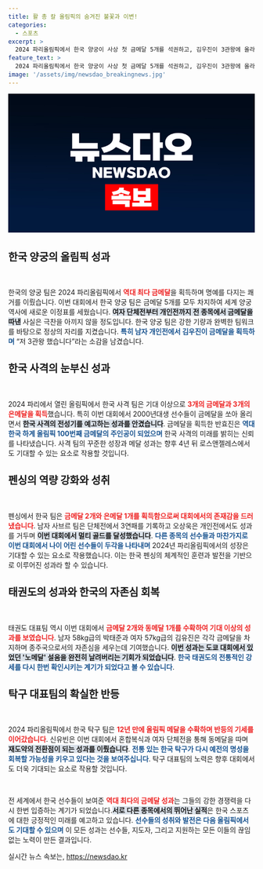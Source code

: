 ```yaml
---
title: 활 총 칼 올림픽의 숨겨진 불꽃과 이변!
categories:
  - 스포츠
excerpt: >
  2024 파리올림픽에서 한국 양궁이 사상 첫 금메달 5개를 석권하고, 김우진이 3관왕에 올라 최다 금메달 기록을 수립했습니다. 펜싱, 태권도 등에서도 역대 최고의 성과를 보이며, 2000년대생 선수들이 한국 스포츠의 미래를 밝히고 있습니다!
feature_text: >
  2024 파리올림픽에서 한국 양궁이 사상 첫 금메달 5개를 석권하고, 김우진이 3관왕에 올라 최다 금메달 기록을 수립했습니다. 펜싱, 태권도 등에서도 역대 최고의 성과를 보이며, 2000년대생 선수들이 한국 스포츠의 미래를 밝히고 있습니다!
image: '/assets/img/newsdao_breakingnews.jpg'
---
```


<p><img src="/assets/img/newsdao_breakingnews.jpg" alt="koreaapp 속보" /></p>

<h2 data-ke-size="size26">한국 양궁의 올림픽 성과</h2>

<p data-ke-size="size16">&nbsp;</p>

<p>한국의 양궁 팀은 2024 파리올림픽에서 <b><span style="color: #ee2323;">역대 최다 금메달</span></b>을 획득하며 명예를 다지는 쾌거를 이뤘습니다. 이번 대회에서 한국 양궁 팀은 금메달 5개를 모두 차지하여 세계 양궁 역사에 새로운 이정표를 세웠습니다. <b><span style="background-color: #21538527;">여자 단체전부터 개인전까지 전 종목에서 금메달을 따낸</span></b> 사실은 극찬을 아끼지 않을 정도입니다. 한국 양궁 팀은 강한 기량과 완벽한 팀워크를 바탕으로 정상의 자리를 지켰습니다. <b><span style="color: #1a5490;">특히 남자 개인전에서 김우진이 금메달을 획득하며</span></b> “저 3관왕 했습니다”라는 소감을 남겼습니다.</p>

<h2 data-ke-size="size26">한국 사격의 눈부신 성과</h2>

<p data-ke-size="size16">&nbsp;</p>

<p>2024 파리에서 열린 올림픽에서 한국 사격 팀은 기대 이상으로 <b><span style="color: #ee2323;">3개의 금메달과 3개의 은메달을 획득</span></b>했습니다. 특히 이번 대회에서 2000년대생 선수들이 금메달을 쏘아 올리면서 <b><span style="background-color: #21538527;">한국 사격의 전성기를 예고하는 성과를 안겼습니다</span></b>. 금메달을 획득한 반효진은 <b><span style="color: #1a5490;">역대 한국 하계 올림픽 100번째 금메달의 주인공이 되었으며</span></b> 한국 사격의 미래를 밝히는 신뢰를 나타냈습니다. 사격 팀의 꾸준한 성장과 메달 성과는 향후 4년 뒤 로스앤젤레스에서도 기대할 수 있는 요소로 작용할 것입니다.</p>

<h2 data-ke-size="size26">펜싱의 역량 강화와 성취</h2>

<p data-ke-size="size16">&nbsp;</p>

<p>펜싱에서 한국 팀은 <b><span style="color: #ee2323;">금메달 2개와 은메달 1개를 획득함으로써 대회에서의 존재감을 드러냈습니다</span></b>. 남자 사브르 팀은 단체전에서 3연패를 기록하고 오상욱은 개인전에서도 성과를 거두며 <b><span style="background-color: #21538527;">이번 대회에서 멀티 골드를 달성했습니다</span></b>. <b><span style="color: #1a5490;">다른 종목의 선수들과 마찬가지로 이번 대회에서 나이 어린 선수들이 두각을 나타내며</span></b> 2024년 파리올림픽에서의 성장은 기대할 수 있는 요소로 작용했습니다. 이는 한국 펜싱의 체계적인 훈련과 발전을 기반으로 이루어진 성과라 할 수 있습니다.</p>

<h2 data-ke-size="size26">태권도의 성과와 한국의 자존심 회복</h2>

<p data-ke-size="size16">&nbsp;</p>

<p>태권도 대표팀 역시 이번 대회에서 <b><span style="color: #ee2323;">금메달 2개와 동메달 1개를 수확하여 기대 이상의 성과를 보였습니다</span></b>. 남자 58kg급의 박태준과 여자 57kg급의 김유진은 각각 금메달을 차지하며 종주국으로서의 자존심을 세우는데 기여했습니다. <b><span style="background-color: #21538527;">이번 성과는 도쿄 대회에서 있었던 '노메달' 설움을 완전히 날려버리는 기회가 되었습니다</span></b>. <b><span style="color: #1a5490;">한국 태권도의 전통적인 강세를 다시 한번 확인시키는 계기가 되었다고 볼 수 있습니다</span></b>.</p>

<h2 data-ke-size="size26">탁구 대표팀의 확실한 반등</h2>

<p data-ke-size="size16">&nbsp;</p>

<p>2024 파리올림픽에서 한국 탁구 팀은 <b><span style="color: #ee2323;">12년 만에 올림픽 메달을 수확하며 반등의 기세를 이어갔습니다</span></b>. 신유빈은 이번 대회에서 혼합복식과 여자 단체전을 통해 동메달을 따며 <b><span style="background-color: #21538527;">재도약의 전환점이 되는 성과를 이뤘습니다</span></b>. <b><span style="color: #1a5490;">전통 있는 한국 탁구가 다시 예전의 명성을 회복할 가능성을 키우고 있다는 것을 보여주십니다</span></b>. 탁구 대표팀의 노력은 향후 대회에서도 더욱 기대되는 요소로 작용할 것입니다. </p>

<p data-ke-size="size16">&nbsp;</p>

<p>전 세계에서 한국 선수들이 보여준 <b><span style="color: #ee2323;">역대 최다의 금메달 성과</span></b>는 그들의 강한 경쟁력을 다시 한번 입증하는 계기가 되었습니다.<b><span style="background-color: #21538527;">서로 다른 종목에서의 뛰어난 실적</span></b>은 한국 스포츠에 대한 긍정적인 미래를 예고하고 있습니다. <b><span style="color: #1a5490;">선수들의 성취와 발전은 다음 올림픽에서도 기대할 수 있으며</span></b> 이 모든 성과는 선수들, 지도자, 그리고 지원하는 모든 이들의 끊임없는 노력이 만든 결과입니다.</p>
실시간 뉴스 속보는, <a href="https://newsdao.kr" rel="dofollow">https://newsdao.kr</a>


